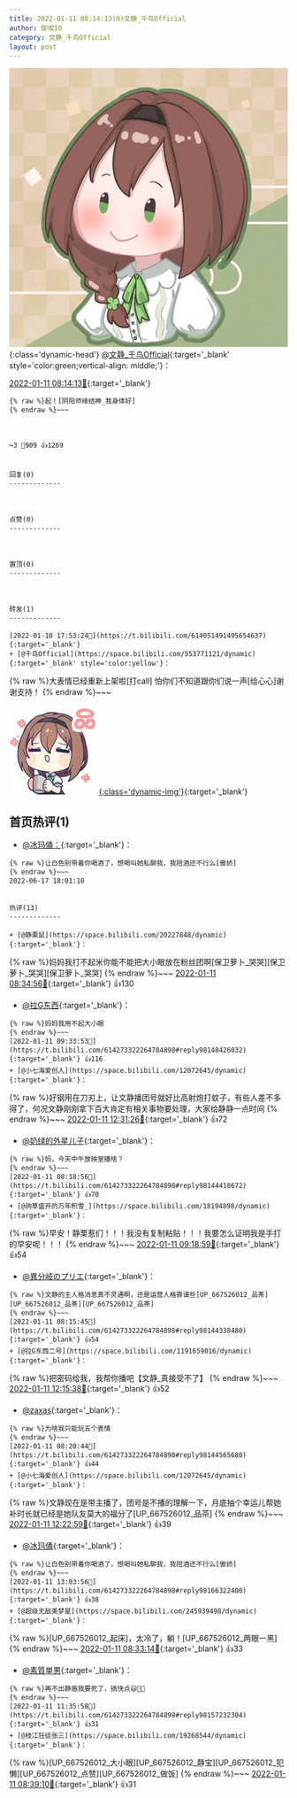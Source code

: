 ```yaml
---
title: 2022-01-11 08:14:13(0)文静_千鸟Official
author: 御坂IO
category: 文静_千鸟Official
layout: post
---
```


![img](/images/ac7482ed1b9a7f203dc68c0c4a77c488a27b108a.jpg){:class='dynamic-head'}
[@文静_千鸟Official](https://space.bilibili.com/667526012/dynamic){:target='_blank' style='color:green;vertical-align: middle;'}：

[2022-01-11 08:14:13🔗](https://t.bilibili.com/614273322264784898){:target='_blank'}

~~~
{% raw %}起！[阴阳师缘结神_我身体好]
{% endraw %}~~~



↪️3 💬909 👍1269


回复(0)
-------------



点赞(0)
-------------



置顶(0)
-------------



转发(1)
-------------

[2022-01-10 17:53:24🔗](https://t.bilibili.com/614051491495654637){:target='_blank'}
+ [@千鸟Official](https://space.bilibili.com/553771121/dynamic){:target='_blank' style='color:yellow'}：
~~~
{% raw %}大表情已经重新上架啦[打call]
怕你们不知道跟你们说一声[给心心]谢谢支持！
{% endraw %}~~~


[![img](/images/2c25b9a2623dcd0329d714e7c47febad727cf443.png){:class='dynamic-img'}](/images/2c25b9a2623dcd0329d714e7c47febad727cf443.png){:target='_blank'}




首页热评(1)
-------------

+ [@冰玛俑：](https://space.bilibili.com/86348482/dynamic){:target='_blank'}：
~~~
{% raw %}让白色别带着你喝酒了，想喝叫她私聊我，我陪酒还不行么[傲娇]
{% endraw %}~~~
2022-06-17 18:01:10


热评(13)
-------------

+ [@静栗鼠](https://space.bilibili.com/20227848/dynamic){:target='_blank'}：
~~~
{% raw %}妈妈我打不起米你能不能把大小眼放在粉丝团啊[保卫萝卜_哭哭][保卫萝卜_哭哭][保卫萝卜_哭哭]
{% endraw %}~~~
[2022-01-11 08:34:56🔗](https://t.bilibili.com/614273322264784898#reply98145097264){:target='_blank'} 👍130
+ [@拉G东西](https://space.bilibili.com/6795231/dynamic){:target='_blank'}：
~~~
{% raw %}妈妈我用不起大小眼
{% endraw %}~~~
[2022-01-11 09:33:53🔗](https://t.bilibili.com/614273322264784898#reply98148426032){:target='_blank'} 👍116
+ [@小七海爱创人](https://space.bilibili.com/12072645/dynamic){:target='_blank'}：
~~~
{% raw %}好钢用在刀刃上，让文静播团号就好比高射炮打蚊子，有些人差不多得了，何况文静刚刚拿下百大肯定有相关事物要处理，大家给静静一点时间
{% endraw %}~~~
[2022-01-11 12:31:26🔗](https://t.bilibili.com/614273322264784898#reply98162585920){:target='_blank'} 👍72
+ [@奶绿的外星儿子](https://space.bilibili.com/1800330528/dynamic){:target='_blank'}：
~~~
{% raw %}妈，今天中午放映室播啥？
{% endraw %}~~~
[2022-01-11 08:18:56🔗](https://t.bilibili.com/614273322264784898#reply98144418672){:target='_blank'} 👍70
+ [@驹草盛开的万年积雪_](https://space.bilibili.com/18194898/dynamic){:target='_blank'}：
~~~
{% raw %}早安！静栗惹们！！！我没有复制粘贴！！！我要怎么证明我是手打的早安呢！！！
{% endraw %}~~~
[2022-01-11 09:18:59🔗](https://t.bilibili.com/614273322264784898#reply98147537856){:target='_blank'} 👍54
+ [@異分岐のプリエ](https://space.bilibili.com/1056997306/dynamic){:target='_blank'}：
~~~
{% raw %}文静的主人格消息真不灵通啊，还是运营人格靠谱些[UP_667526012_品茶][UP_667526012_品茶][UP_667526012_品茶]
{% endraw %}~~~
[2022-01-11 08:15:45🔗](https://t.bilibili.com/614273322264784898#reply98144338480){:target='_blank'} 👍54
+ [@拉G东西二号](https://space.bilibili.com/1191659016/dynamic){:target='_blank'}：
~~~
{% raw %}把密码给我，我帮你播吧【文静_真接受不了】
{% endraw %}~~~
[2022-01-11 12:15:38🔗](https://t.bilibili.com/614273322264784898#reply98160761184){:target='_blank'} 👍52
+ [@zaxas](https://space.bilibili.com/4075424/dynamic){:target='_blank'}：
~~~
{% raw %}为啥我只能玩五个表情
{% endraw %}~~~
[2022-01-11 08:20:44🔗](https://t.bilibili.com/614273322264784898#reply98144565680){:target='_blank'} 👍44
+ [@小七海爱创人](https://space.bilibili.com/12072645/dynamic){:target='_blank'}：
~~~
{% raw %}文静现在是带主播了，团号是不播的理解一下，月底抽个幸运儿帮她补时长就已经是她队友莫大的福分了[UP_667526012_品茶]
{% endraw %}~~~
[2022-01-11 12:22:59🔗](https://t.bilibili.com/614273322264784898#reply98161649312){:target='_blank'} 👍39
+ [@冰玛俑](https://space.bilibili.com/86348482/dynamic){:target='_blank'}：
~~~
{% raw %}让白色别带着你喝酒了，想喝叫她私聊我，我陪酒还不行么[傲娇]
{% endraw %}~~~
[2022-01-11 13:03:56🔗](https://t.bilibili.com/614273322264784898#reply98166322400){:target='_blank'} 👍38
+ [@超级无敌美梦星](https://space.bilibili.com/245939498/dynamic){:target='_blank'}：
~~~
{% raw %}[UP_667526012_起床]，太冷了，躺！[UP_667526012_两眼一黑]
{% endraw %}~~~
[2022-01-11 08:33:14🔗](https://t.bilibili.com/614273322264784898#reply98145007312){:target='_blank'} 👍33
+ [@素質単男](https://space.bilibili.com/10108355/dynamic){:target='_blank'}：
~~~
{% raw %}再不出静盾我要死了，搞快点😃🖕🏻
{% endraw %}~~~
[2022-01-11 11:35:58🔗](https://t.bilibili.com/614273322264784898#reply98157232304){:target='_blank'} 👍31
+ [@枝江狂徒张三](https://space.bilibili.com/19268544/dynamic){:target='_blank'}：
~~~
{% raw %}[UP_667526012_大小眼][UP_667526012_静宝][UP_667526012_犯懒][UP_667526012_点赞][UP_667526012_做饭]
{% endraw %}~~~
[2022-01-11 08:39:10🔗](https://t.bilibili.com/614273322264784898#reply98145326336){:target='_blank'} 👍31



